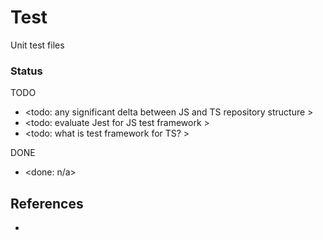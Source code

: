 # Test

Unit test files

### Status

TODO
* <todo: any significant delta between JS and TS repository structure >
* <todo: evaluate Jest for JS test framework >
* <todo: what is test framework for TS? >

DONE
* <done: n/a>

## References

* 


